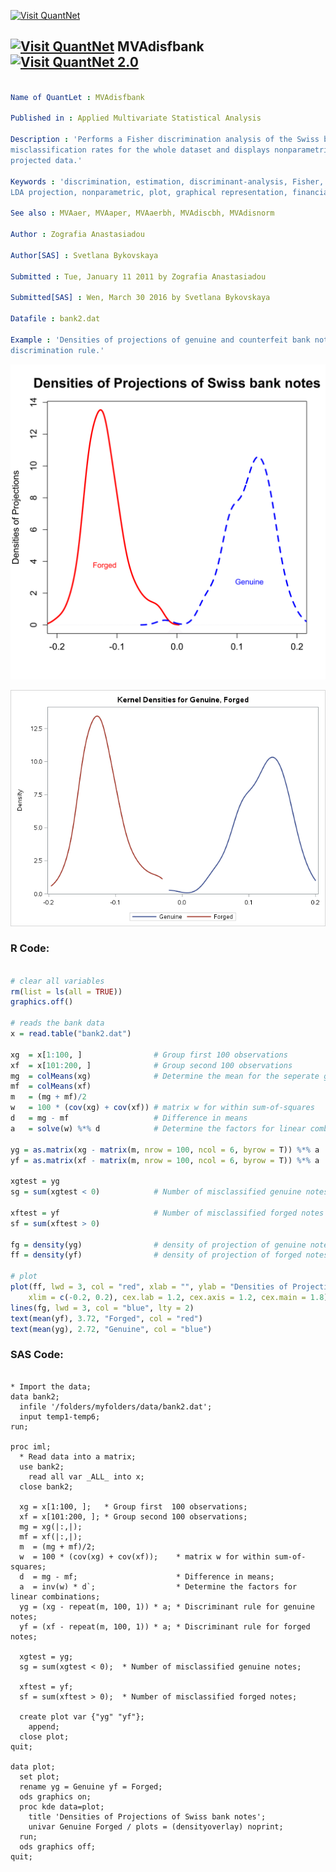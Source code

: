 
[<img src="https://github.com/QuantLet/Styleguide-and-FAQ/blob/master/pictures/banner.png" width="880" alt="Visit QuantNet">](http://quantlet.de/index.php?p=info)

## [<img src="https://github.com/QuantLet/Styleguide-and-Validation-procedure/blob/master/pictures/qloqo.png" alt="Visit QuantNet">](http://quantlet.de/) **MVAdisfbank** [<img src="https://github.com/QuantLet/Styleguide-and-Validation-procedure/blob/master/pictures/QN2.png" width="60" alt="Visit QuantNet 2.0">](http://quantlet.de/d3/ia)

```yaml

Name of QuantLet : MVAdisfbank

Published in : Applied Multivariate Statistical Analysis

Description : 'Performs a Fisher discrimination analysis of the Swiss bank notes, computes the
misclassification rates for the whole dataset and displays nonparametric density estimates of the
projected data.'

Keywords : 'discrimination, estimation, discriminant-analysis, Fisher, density, projection, Fisher
LDA projection, nonparametric, plot, graphical representation, financial, sas'

See also : MVAaer, MVAaper, MVAaerbh, MVAdiscbh, MVAdisnorm

Author : Zografia Anastasiadou

Author[SAS] : Svetlana Bykovskaya

Submitted : Tue, January 11 2011 by Zografia Anastasiadou

Submitted[SAS] : Wen, March 30 2016 by Svetlana Bykovskaya

Datafile : bank2.dat

Example : 'Densities of projections of genuine and counterfeit bank notes by Fisher''s
discrimination rule.'

```

![Picture1](MVAdisfbank.png)

![Picture2](MVAdisfbank_sas.png)


### R Code:
```r

# clear all variables
rm(list = ls(all = TRUE))
graphics.off()

# reads the bank data
x = read.table("bank2.dat")

xg  = x[1:100, ]                # Group first 100 observations    
xf  = x[101:200, ]              # Group second 100 observations
mg  = colMeans(xg)              # Determine the mean for the seperate groups and overall sample
mf  = colMeans(xf)
m   = (mg + mf)/2
w   = 100 * (cov(xg) + cov(xf)) # matrix w for within sum-of-squares
d   = mg - mf                   # Difference in means
a   = solve(w) %*% d            # Determine the factors for linear combinations

yg = as.matrix(xg - matrix(m, nrow = 100, ncol = 6, byrow = T)) %*% a  # Discriminant rule for genuine notes
yf = as.matrix(xf - matrix(m, nrow = 100, ncol = 6, byrow = T)) %*% a  # Discriminant rule for forged notes

xgtest = yg
sg = sum(xgtest < 0)            # Number of misclassified genuine notes

xftest = yf                     # Number of misclassified forged notes
sf = sum(xftest > 0)

fg = density(yg)                # density of projection of genuine notes
ff = density(yf)                # density of projection of forged notes

# plot
plot(ff, lwd = 3, col = "red", xlab = "", ylab = "Densities of Projections", main = "Densities of Projections of Swiss bank notes", 
    xlim = c(-0.2, 0.2), cex.lab = 1.2, cex.axis = 1.2, cex.main = 1.8)
lines(fg, lwd = 3, col = "blue", lty = 2)
text(mean(yf), 3.72, "Forged", col = "red")
text(mean(yg), 2.72, "Genuine", col = "blue")

```

### SAS Code:
```sas

* Import the data;
data bank2;
  infile '/folders/myfolders/data/bank2.dat';
  input temp1-temp6;
run;

proc iml;
  * Read data into a matrix;
  use bank2;
    read all var _ALL_ into x; 
  close bank2;
  
  xg = x[1:100, ];   * Group first  100 observations;
  xf = x[101:200, ]; * Group second 100 observations;
  mg = xg(|:,|);
  mf = xf(|:,|);
  m  = (mg + mf)/2;
  w  = 100 * (cov(xg) + cov(xf));    * matrix w for within sum-of-squares;
  d  = mg - mf;                      * Difference in means;
  a  = inv(w) * d`;                  * Determine the factors for linear combinations;
  yg = (xg - repeat(m, 100, 1)) * a; * Discriminant rule for genuine notes;
  yf = (xf - repeat(m, 100, 1)) * a; * Discriminant rule for forged notes;
  
  xgtest = yg;
  sg = sum(xgtest < 0);  * Number of misclassified genuine notes;
  
  xftest = yf;
  sf = sum(xftest > 0);  * Number of misclassified forged notes;

  create plot var {"yg" "yf"};
    append;
  close plot;
quit;

data plot;
  set plot;
  rename yg = Genuine yf = Forged;
  ods graphics on;
  proc kde data=plot;
    title 'Densities of Projections of Swiss bank notes';
    univar Genuine Forged / plots = (densityoverlay) noprint;
  run;
  ods graphics off;
quit;




```
